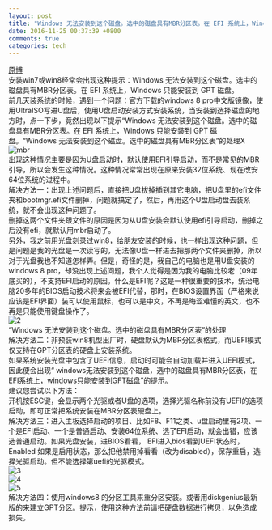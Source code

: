 ```yaml
---
layout: post
title: "Windows 无法安装到这个磁盘。选中的磁盘具有MBR分区表。在 EFI 系统上，Windows 只能安装到 GPT 磁盘"
date: 2016-11-25 00:37:39 +0800
comments: true
categories: tech
---
```

[原博](http://blog.sina.cn/dpool/blog/s/blog_a6079ee00101mlfv.html?vt=4)  
安装win7或win8经常会出现这种提示：Windows 无法安装到这个磁盘。选中的磁盘具有MBR分区表。在 EFI 系统上，Windows 只能安装到 GPT 磁盘。  
前几天装系统的时候，遇到一个问题：官方下载的windows 8 pro中文版镜像，使用UltraISO写进U盘后，使用U盘启动安装方式安装系统，当安装到选择磁盘的地方时，点一下步，竟然出现以下提示“Windows 无法安装到这个磁盘。选中的磁盘具有MBR分区表。在 EFI 系统上，Windows 只能安装到 GPT 磁盘。“Windows 无法安装到这个磁盘。选中的磁盘具有MBR分区表”的处理X  
![mbr](http://s2.sinaimg.cn/bmiddle/a6079ee0gx6BJOK4LHb71&690)  
出现这种情况主要是因为U盘启动时，默认使用EFI引导启动，而不是常见的MBR引导，所以会发生这种情况。这种情况常常出现在原来安装32位系统、现在改安64位系统的过程中。  
解决方法一：出现上述问题后，直接把U盘拔掉插到其它电脑，把U盘里的efi文件夹和bootmgr.efi文件删掉，问题就搞定了，然后，再用这个U盘启动盘去装系统，就不会出现这种问题了。  
删掉这两个文件夹跟文件的原因是因为从U盘安装会默认使用efi引导启动，删掉之后没有efi，就默认用mbr启动了。  
另外，我之前用光盘刻录过win8，给朋友安装的时候，也一样出现这种问题，但是问题是我的光盘是一次读写的，无法像U盘一样进去把那两个文件夹删掉，所以对于光盘我也不知道怎样弄。但是，奇怪的是，我自己的电脑也是用U盘安装的windows 8 pro，却没出现上述问题，我个人觉得是因为我的电脑比较老（09年底买的），不支持EFI启动的原因。什么是EFI呢？这是一种很重要的技术，统治电脑20多年的BIOS启动技术将来会被EFI代替，那时，在BIOS设置界面（严格来说应该是EFI界面）装可以使用鼠标，也可以是中文，不再是晦涩难懂的英文，也不再是只能使用键盘操作了。  
![2](http://s14.sinaimg.cn/bmiddle/6db312f1gd1cb40b9337d&690)  
“Windows 无法安装到这个磁盘。选中的磁盘具有MBR分区表”的处理  
解决方法二：非预装win8机型出厂时，硬盘默认为MBR分区表格式，而UEFI模式仅支持在GPT分区表的硬盘上安装系统。  
如果系统安装光盘中包含了UEFI信息，启动时可能会自动加载并进入UEFI模式，因此便会出现“ windows无法安装到这个磁盘，选中的磁盘具有MBR分区表，在EFI系统上，windows只能安装到GFT磁盘”的提示。  
建议您尝试以下方法：  
开机按ESC键，会显示两个光驱或者U盘的选项，选择光驱名称前没有UEFI的选项启动，即可正常把系统安装在MBR分区表硬盘上。  
解决方法三：进入主板选择启动的项目、比如F8、F11之类、u盘启动里有2项、一个是EFI启动、一个是普通启动、安装64位系统、选了EFI启动，就会出错，应该选普通启动。如果光盘安装，进BIOS看看， EFI进入bios看到UEFI状态时，Enabled 如果是启用状态，那么把他禁用掉看看（改为disabled），保存重启，选择光驱启动。但不能选择第uefi的光驱模式。  
![3](http://www.45it.com/picture/allimg/130123/1449462291-1.jpg)  
![4](http://www.45it.com/picture/allimg/130123/14494Ac2-2.jpg)  
![5](http://www.45it.com/picture/allimg/130123/1449464146-3.jpg)  
解决方法四：使用windows8 的分区工具来重分区安装。或者用diskgenius最新版的来建立GPT分区。提示，使用这种方法前请把硬盘数据进行拷贝，以免造成损失。
